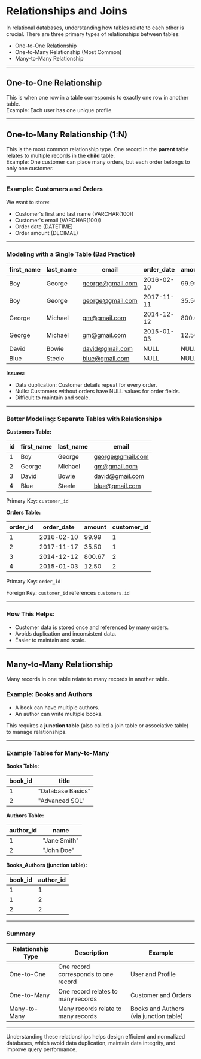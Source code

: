 # Relationships and Joins

In relational databases, understanding how tables relate to each other is crucial. There are three primary types of relationships between tables:

- One-to-One Relationship
- One-to-Many Relationship (Most Common)
- Many-to-Many Relationship

---

## One-to-One Relationship

This is when one row in a table corresponds to exactly one row in another table.  
Example: Each user has one unique profile.

---

## One-to-Many Relationship (1:N)

This is the most common relationship type. One record in the **parent** table relates to multiple records in the **child** table.  
Example: One customer can place many orders, but each order belongs to only one customer.

---

### Example: Customers and Orders

We want to store:

- Customer's first and last name (VARCHAR(100))
- Customer's email (VARCHAR(100))
- Order date (DATETIME)
- Order amount (DECIMAL)

---

### Modeling with a Single Table (Bad Practice)

| first_name | last_name | email            | order_date | amount |
| ---------- | --------- | ---------------- | ---------- | ------ |
| Boy        | George    | george@gmail.com | 2016-02-10 | 99.99  |
| Boy        | George    | george@gmail.com | 2017-11-11 | 35.50  |
| George     | Michael   | gm@gmail.com     | 2014-12-12 | 800.67 |
| George     | Michael   | gm@gmail.com     | 2015-01-03 | 12.50  |
| David      | Bowie     | david@gmail.com  | NULL       | NULL   |
| Blue       | Steele    | blue@gmail.com   | NULL       | NULL   |

**Issues:**

- Data duplication: Customer details repeat for every order.
- Nulls: Customers without orders have NULL values for order fields.
- Difficult to maintain and scale.

---

### Better Modeling: Separate Tables with Relationships

**Customers Table:**

| id  | first_name | last_name | email            |
| --- | ---------- | --------- | ---------------- |
| 1   | Boy        | George    | george@gmail.com |
| 2   | George     | Michael   | gm@gmail.com     |
| 3   | David      | Bowie     | david@gmail.com  |
| 4   | Blue       | Steele    | blue@gmail.com   |

Primary Key: `customer_id`

**Orders Table:**

| order_id | order_date | amount | customer_id |
| -------- | ---------- | ------ | ----------- |
| 1        | 2016-02-10 | 99.99  | 1           |
| 2        | 2017-11-17 | 35.50  | 1           |
| 3        | 2014-12-12 | 800.67 | 2           |
| 4        | 2015-01-03 | 12.50  | 2           |

Primary Key: `order_id`

Foreign Key: `customer_id` references `customers.id`

---

### How This Helps:

- Customer data is stored once and referenced by many orders.
- Avoids duplication and inconsistent data.
- Easier to maintain and scale.

---

## Many-to-Many Relationship

Many records in one table relate to many records in another table.

### Example: Books and Authors

- A book can have multiple authors.
- An author can write multiple books.

This requires a **junction table** (also called a join table or associative table) to manage relationships.

---

### Example Tables for Many-to-Many

**Books Table:**

| book_id | title             |
| ------- | ----------------- |
| 1       | "Database Basics" |
| 2       | "Advanced SQL"    |

**Authors Table:**

| author_id | name         |
| --------- | ------------ |
| 1         | "Jane Smith" |
| 2         | "John Doe"   |

**Books_Authors (junction table):**

| book_id | author_id |
| ------- | --------- |
| 1       | 1         |
| 1       | 2         |
| 2       | 2         |

---

### Summary

| Relationship Type | Description                          | Example                                |
| ----------------- | ------------------------------------ | -------------------------------------- |
| One-to-One        | One record corresponds to one record | User and Profile                       |
| One-to-Many       | One record relates to many records   | Customer and Orders                    |
| Many-to-Many      | Many records relate to many records  | Books and Authors (via junction table) |

---

Understanding these relationships helps design efficient and normalized databases, which avoid data duplication, maintain data integrity, and improve query performance.
